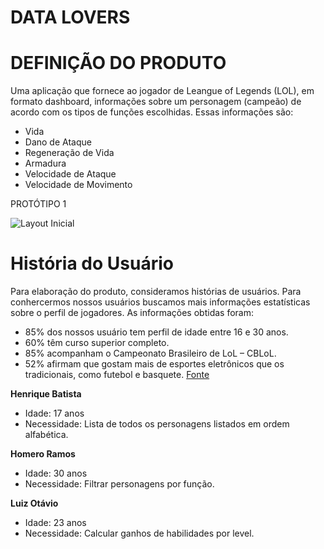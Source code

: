 # DATA LOVERS

# DEFINIÇÃO DO PRODUTO

Uma aplicação que fornece ao jogador de Leangue of Legends (LOL), em formato dashboard, informações sobre um personagem (campeão) de acordo com os tipos de funções escolhidas.
Essas informações são:
  - Vida
  - Dano de Ataque
  - Regeneração de Vida
  - Armadura
  - Velocidade de Ataque
  - Velocidade de Movimento

  PROTÓTIPO 1

![Layout Inicial](https://raw.githubusercontent.com/MiSilvaSouza/SAP003-data-lovers/master/src/Layout_usu%C3%A1rio_1.png)

# História do Usuário

Para elaboração do produto, consideramos histórias de usuários. 
Para conhercermos nossos usuários buscamos mais informações estatísticas sobre o perfil de jogadores. As informações obtidas foram:

 - 85% dos nossos usuário tem perfil de idade entre 16 e 30 anos.
 - 60% têm curso superior completo.
 - 85% acompanham o Campeonato Brasileiro de LoL – CBLoL.
 - 52% afirmam que gostam mais de esportes eletrônicos que os tradicionais, como futebol e basquete.
[Fonte](https://www.whow.com.br/global-trends/riot-jogadores-lol-game/) 
 

**Henrique Batista**

  - Idade: 17 anos
  - Necessidade: Lista de todos os personagens listados em ordem alfabética.

**Homero Ramos**

  - Idade: 30 anos
  - Necessidade: Filtrar personagens por função.

**Luiz Otávio**

  - Idade: 23 anos
  - Necessidade: Calcular ganhos de habilidades por level.

